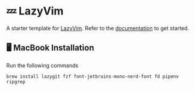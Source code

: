 # 💤 LazyVim

A starter template for [LazyVim](https://github.com/LazyVim/LazyVim).
Refer to the [documentation](https://lazyvim.github.io/installation) to get started.

## 🖥️ MacBook Installation

Run the following commands

```shell
brew install lazygit fzf font-jetbrains-mono-nerd-font fd pipenv ripgrep
```
